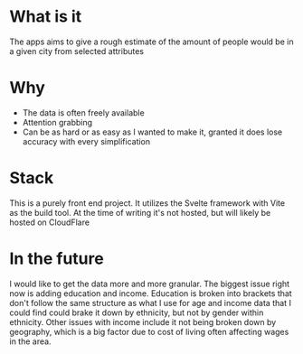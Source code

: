 # What is it

The apps aims to give a rough estimate of the amount of people would be in a given city from selected attributes

# Why

- The data is often freely available
- Attention grabbing
- Can be as hard or as easy as I wanted to make it, granted it does lose accuracy with every simplification

# Stack

This is a purely front end project. It utilizes the Svelte framework with Vite as the build tool. At the time of writing it's not hosted, but will likely be hosted on CloudFlare

# In the future

I would like to get the data more and more granular. The biggest issue right now is adding education and income. Education is broken into brackets that don't follow the same structure as what I use for age and income data that I could find could brake it down by ethnicity, but not by gender within ethnicity. Other issues with income include it not being broken down by geography, which is a big factor due to cost of living often affecting wages in the area.  